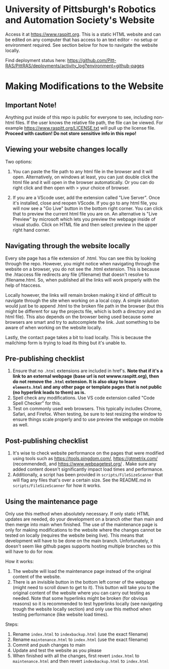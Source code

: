 # University of Pittsburgh's Robotics and Automation Society's Website
Access it at https://www.raspitt.org. This is a static HTML website and can be edited on any computer that has access to an text editor - no setup or environment required. See section below for how to navigate the website locally.

Find deployment status here: https://github.com/Pitt-RAS/PittRAS/deployments/activity_log?environment=github-pages

# Making Modifications to the Website

## Important Note!

Anything put inside of this repo is public for everyone to see, including non-html files. If the user knows the relative file path, the file can be viewed. For example https://www.raspitt.org/LICENSE.txt will pull up the license file. **Proceed with caution! Do not store sensitive info in this repo!**

## Viewing your website changes locally
Two options:
1) You can paste the file path to any html file in the browser and it will open. Alternatively, on windows at least, you can just double click the html file and it will open in the browser automatically. Or you can do right click and then open with > your choice of browser. 

2) If you are a VScode user, add the extension called "Live Server". Once it's installed, close and reopen VScode. If you go to any html file, you will now see a "Go Live" button in the bottom right corner. You can click that to preview the current html file you are on. An alternative is "Live Preview" by microsoft which lets you preview the webpage inside of visual studio. Click on HTML file and then select preview in the upper right hand corner.

## Navigating through the website locally
Every site page has a file extension of .html. You can see this by looking through the repo. However, you might notice when navigating through the website on a browser, you do not see the .html extension. This is because the .htaccess file redirects any file (/filename) that doesn't resolve to /filename.html. So, when published all the links will work properly with the help of htaccess. 

Locally however, the links will remain broken making it kind of difficult to navigate through the site when working on a local copy. A simple solution would just be to append .html to the broken file path in the browser (but this might be different for say the projects file, which is both a directory and an html file). This also depends on the browser being used because some browsers are smart and try to autocomplete the link. Just something to be aware of when working on the website locally. 

Lastly, the contact page takes a bit to load locally. This is because the mailchimp form is trying to load its thing but it's unable to. 

## Pre-publishing checklist
1) Ensure that no `.html` extensions are included in href's. **Note that if it's a link to an external webpage (base url is not wwww.raspitt.org), then do not remove the `.html` extension. It is also okay to leave `elements.html` and any other page or template pages that is not public (no hyperlink leads to them) as is.**
2) Spell check any modifications. Use VS code extension called "Code Spell Checker" for this.
3) Test on commonly used web browsers. This typically includes Chrome, Safari, and Firefox. When testing, be sure to test resizing the window to ensure things scale properly
and to use preview the webpage on mobile as well.

## Post-publishing checklist
1) It's wise to check website performance on the pages that were modified using tools such as https://tools.pingdom.com/, https://gtmetrix.com/ (recommended), and https://www.webpagetest.org/ . Make sure any added content doesn't significantly impact load times and performance. 
2) Additionally, a script has been provided in `scripts/FileSizeScanner` that will flag any files that's over a certain size. See the README.md in `scripts/FileSizeScanner` for how it works. 

## Using the maintenance page
Only use this method when absolutely necessary. If only static HTML updates are needed, do your development on a branch other than main and then merge into main when finished. The use of the maintenance page is only for making modifications to the website where the changes cannot be tested on locally (requires the website being live). This means that development will have to be done on the main branch. Unfortunately, it doesn't seem like github pages supports hosting multiple branches so this will have to do for now. 

How it works:
1) The website will load the maintenance page instead of the original content of the website.
2) There is an invisible button in the bottom left corner of the webpage (might need to scroll down to get to it). This button will take you to the original content of the website where you can carry out testing as needed. Note that some hyperlinks might be broken (for obvious reasons) so it is recommended to test hyperlinks locally (see navigating trough the website locally section) and only use this method when testing performance (like website load times).

Steps:
1) Rename `index.html` to `indexbackup.html` (use the exact filename)
2) Rename `maintenance.html` to `index.html` (use the exact filename)
3) Commit and push changes to main
4) Update and test the website as you please
5) When finished with all the changes, first revert `index.html` to `maintenance.html` and then revert `indexbackup.html` to `index.html`

